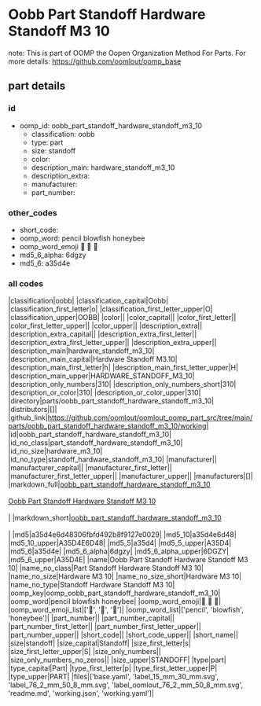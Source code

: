 # Oobb Part Standoff Hardware Standoff M3 10  

note: This is part of OOMP the Oopen Organization Method For Parts. For more details: https://github.com/oomlout/oomp_base

##  part details





### id
* oomp_id: oobb_part_standoff_hardware_standoff_m3_10
  * classification: oobb
  * type: part
  * size: standoff
  * color: 
  * description_main: hardware_standoff_m3_10
  * description_extra: 
  * manufacturer: 
  * part_number: 

### other_codes
* short_code: 
* oomp_word: pencil blowfish honeybee
* oomp_word_emoji :pencil: :blowfish: :honeybee:
* md5_6_alpha: 6dgzy
* md5_6: a35d4e

### all codes 
|classification|oobb|
|classification_capital|Oobb|
|classification_first_letter|o|
|classification_first_letter_upper|O|
|classification_upper|OOBB|
|color||
|color_capital||
|color_first_letter||
|color_first_letter_upper||
|color_upper||
|description_extra||
|description_extra_capital||
|description_extra_first_letter||
|description_extra_first_letter_upper||
|description_extra_upper||
|description_main|hardware_standoff_m3_10|
|description_main_capital|Hardware Standoff M3.10|
|description_main_first_letter|h|
|description_main_first_letter_upper|H|
|description_main_upper|HARDWARE_STANDOFF_M3_10|
|description_only_numbers|310|
|description_only_numbers_short|310|
|description_or_color|310|
|description_or_color_upper|310|
|directory|parts/oobb_part_standoff_hardware_standoff_m3_10|
|distributors|[]|
|github_link|https://github.com/oomlout/oomlout_oomp_part_src/tree/main/parts/oobb_part_standoff_hardware_standoff_m3_10/working|
|id|oobb_part_standoff_hardware_standoff_m3_10|
|id_no_class|part_standoff_hardware_standoff_m3_10|
|id_no_size|hardware_m3_10|
|id_no_type|standoff_hardware_standoff_m3_10|
|manufacturer||
|manufacturer_capital||
|manufacturer_first_letter||
|manufacturer_first_letter_upper||
|manufacturer_upper||
|manufacturers|[]|
|markdown_full|[oobb_part_standoff_hardware_standoff_m3_10](https://github.com/oomlout/oomlout_oomp_part_src/tree/main/parts/oobb_part_standoff_hardware_standoff_m3_10/working)<br>[](https://github.com/oomlout/oomlout_oomp_part_src/tree/main/parts/oobb_part_standoff_hardware_standoff_m3_10/working)<br>[Oobb Part Standoff Hardware Standoff M3 10](https://github.com/oomlout/oomlout_oomp_part_src/tree/main/parts/oobb_part_standoff_hardware_standoff_m3_10/working)<br><br>|
|markdown_short|[oobb_part_standoff_hardware_standoff_m3_10](https://github.com/oomlout/oomlout_oomp_part_src/tree/main/parts/oobb_part_standoff_hardware_standoff_m3_10/working)<br><br>|
|md5|a35d4e6d48306fbfd492b8f9127e0029|
|md5_10|a35d4e6d48|
|md5_10_upper|A35D4E6D48|
|md5_5|a35d4|
|md5_5_upper|A35D4|
|md5_6|a35d4e|
|md5_6_alpha|6dgzy|
|md5_6_alpha_upper|6DGZY|
|md5_6_upper|A35D4E|
|name|Oobb Part Standoff Hardware Standoff M3 10|
|name_no_class|Part Standoff Hardware Standoff M3 10|
|name_no_size|Hardware M3 10|
|name_no_size_short|Hardware M3 10|
|name_no_type|Standoff Hardware Standoff M3 10|
|oomp_key|oomp_oobb_part_standoff_hardware_standoff_m3_10|
|oomp_word|pencil blowfish honeybee|
|oomp_word_emoji|:pencil: :blowfish: :honeybee:|
|oomp_word_emoji_list|[':pencil:', ':blowfish:', ':honeybee:']|
|oomp_word_list|['pencil', 'blowfish', 'honeybee']|
|part_number||
|part_number_capital||
|part_number_first_letter||
|part_number_first_letter_upper||
|part_number_upper||
|short_code||
|short_code_upper||
|short_name||
|size|standoff|
|size_capital|Standoff|
|size_first_letter|s|
|size_first_letter_upper|S|
|size_only_numbers||
|size_only_numbers_no_zeros||
|size_upper|STANDOFF|
|type|part|
|type_capital|Part|
|type_first_letter|p|
|type_first_letter_upper|P|
|type_upper|PART|
|files|['base.yaml', 'label_15_mm_30_mm.svg', 'label_76_2_mm_50_8_mm.svg', 'label_oomlout_76_2_mm_50_8_mm.svg', 'readme.md', 'working.json', 'working.yaml']|
